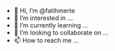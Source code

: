 - 👋 Hi, I’m @fatihmerte
- 👀 I’m interested in ...
- 🌱 I’m currently learning ...
- 💞️ I’m looking to collaborate on ...
- 📫 How to reach me ...

<!---
fatihmerte/fatihmerte is a ✨ special ✨ repository because its `README.md` (this file) appears on your GitHub profile.
You can click the Preview link to take a look at your changes.
--->
